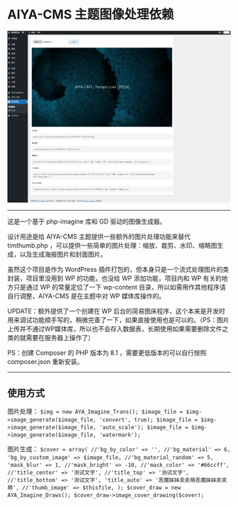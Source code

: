 # AIYA-CMS 主题图像处理依赖

![截图](https://github.com/yeraph-plus/aiya-cms-image-manager/blob/main/screenshot/2024-07-30%20040126.png)

---

这是一个基于 php-imagine 库和 GD 驱动的图像生成器。

设计用途是给 AIYA-CMS 主题提供一些额外的图片处理功能来替代 timthumb.php ，可以提供一些简单的图片处理：缩放、裁剪、水印、缩略图生成，以及生成海报图片和封面图片。

虽然这个项目是作为 WordPress 插件打包的，但本身只是一个流式处理图片的类封装，项目里没用到 WP 的功能，也没给 WP 添加功能，项目内和 WP 有关的地方只是通过 WP 的常量定位了一下 wp-content 目录，所以如需用作其他程序请自行调整，AIYA-CMS 是在主题中对 WP 媒体库操作的。

UPDATE：额外提供了一个创建在 WP 后台的简易图床程序，这个本来是开发时用来调试功能顺手写的，稍微完善了一下，如果直接使用也是可以的。（PS：图片上传并不通过WP媒体库，所以也不会存入数据表，长期使用如果需要删除文件之类的就需要在服务器上操作了）

PS：创建 Composer 的 PHP 版本为 8.1 ，需要更低版本的可以自行按照 composer.json 重新安装。

---

## 使用方式

图片处理：
`
$img = new AYA_Imagine_Trans();
$image_file = $img->image_generate($image_file, 'convert', true);
$image_file = $img->image_generate($image_file, 'auto_scale');
$image_file = $img->image_generate($image_file, 'watermark');
`

图片生成：
`
$cover = array(
    //'bg_by_color' => '',
    //'bg_material' => 6,
    'bg_by_custom_image' => $image_file,
    //'bg_material_random' => 5,
    'mask_blur' => 1,
    //'mask_bright' => -10,
    //'mask_color' => '#66ccff',
    //'title_center' => '测试文字',
    //'title_top' => '测试文字',
    //'title_bottom' => '测试文字',
    'title_auto' => '恶魔妹妹卖卖萌恶魔妹妹卖卖萌',
    //'thumb_image' => $thisfile,
);
$cover_draw = new AYA_Imagine_Draws();
$cover_draw->image_cover_drawing($cover);
`


